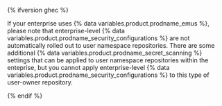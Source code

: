{% ifversion ghec %}

If your enterprise uses {% data variables.product.prodname_emus %}, please note that enterprise-level {% data variables.product.prodname_security_configurations %} are not automatically rolled out to user namespace repositories. There are some additional {% data variables.product.prodname_secret_scanning %} settings that can be applied to user namespace repositories within the enteprise, but you cannot apply enterprise-level  {% data variables.product.prodname_security_configurations %} to this type of user-owner repository.

{% endif %}
